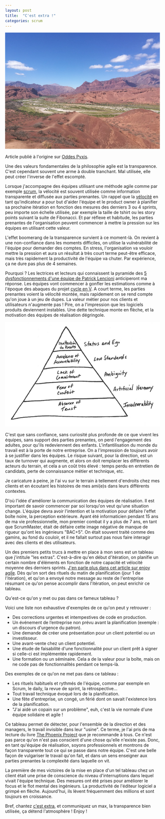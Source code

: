 ```yaml
---
layout: post
title:  "C'est extra !"
categories: scrum
---
```


<img src="/images/posts/cest-extra-header.jpg" class="img-floating-left-large" alt="Transparence sur le nord ouest argentin" />

Article publié à l'origine sur <a href="http://www.oddes-pyxis.com/cest-extra/" target="_oddes_pyxis">Oddes Pyxis</a>.

Une des valeurs fondamentales de la philosophie agile est la transparence. C'est cependant souvent une arme à double tranchant. Mal utilisée, elle peut créer l'inverse de l'effet escompté. 

Lorsque j'accompagne des équipes utilisant une méthode agile comme par exemple <a href="https://www.scrumguides.org/docs/scrumguide/v2017/2017-Scrum-Guide-French.pdf" target="_scrumguide">scrum</a>, la vélocité est souvent utilisée comme information transparente et diffusée aux parties prenantes. Un rappel que la <a href="https://savoiragile.com/2015/02/12/la-velocite-une-mesure-utile/" target="_savoiragilevelo">vélocité</a> en tant qu'indicateur a pour but d'aider l'équipe et le product owner à planifier sa prochaine itération en fonction des mesures des derniers 3 ou 4 sprints, peu importe son échelle utilisée, par exemple la taille de tshirt ou les story points suivant la suite de Fibonacci. Et par réflexe et habitude, les parties prenantes de l'organisation peuvent commencer à mettre la pression sur les équipes en utilisant cette valeur.  

<!--more-->
  
L'effet boomerang de la transparence survient à ce moment-là. On revient à une non-confiance dans les moments difficiles, on utilise la vulnérabilité de l'équipe pour demander des comptes. En stress, l'organisation va vouloir mettre la pression et aura un résultat à très court terme peut-être efficace, mais très rapidement la productivité de l'équipe va chuter. Par expérience, ça ne dure pas plus de 4 semaines.

Pourquoi ? Les lectrices et lecteurs qui connaissent la pyramide des <a href="https://www.goodreads.com/book/show/21343.The_Five_Dysfunctions_of_a_Team" targer="_fivedysfunctions">5 dysfonctionnements d'une équipe de Patrick Lencioni</a> anticiperont ma réponse. Les équipes vont commencer à gonfler les estimations comme à l'époque des abaques du projet <a href="https://fr.wikipedia.org/wiki/Cycle_en_V" target="_cycleenV">cycle en V</a>. A court terme, les parties prenantes voient la vélocité montée, mais rapidement on se rend compte qu'on joue à un jeu de dupes. La valeur métier pour nos clients et utilisateurs n'augmente pas ! Pire, on a l'impression que les logiciels produits deviennent instables. Une dette technique monte en flèche, et la motivation des équipes de réalisation dégringole. 

<img src="/images/posts/five_dysfunctions.gif" class="img-floating-left-large" alt="Pyramide 5 dysfunctions of a team" />

C'est que sans confiance, sans curiosité plus profonde de ce que vivent les équipes, sans support des parties prenantes, on perd l'engagement des adultes, pour qu'ils redeviennent des enfants. L'infantilisation du monde du travail est à la porte de notre entreprise. On a l'impression de toujours avoir à se justifier dans les équipes. Le risque suivant, pour la direction, est un taux de turnover qui augmente, et alors on doit remplacer les différents acteurs du terrain, et cela a un coût très élevé : temps perdu en entretien de candidats, perte de connaissance métier et technique, etc.

Je caricature à peine, je l'ai vu sur le terrain à tellement d'endroits chez mes clients et en écoutant les histoires de mes ami(e)s dans leurs différents contextes.

D'où l'idée d'améliorer la communication des équipes de réalisation. Il est important de savoir commencer par soi lorsqu'on veut qu'une situation change. L'équipe devra avoir l'intention et la motivation pour défaire l'effet boîte noire, la perception extérieure. Ayant été informaticien pendant 15 ans de ma vie professionnelle, mon premier combat il y a plus de 7 ans, en tant que ScrumMaster, était de défaire cette image négative de manque de rigueur qu'ont les ingénieurs "BAC+5". On était souvent traité comme des gamins, au fond du couloir, et il ne fallait surtout pas nous faire interagir avec des clients et des utilisateurs.

Un des premiers petits trucs à mettre en place à mon sens est un tableau que j'intitule "les extras". C'est-à-dire qu'en début d'itération, on planifie un certain nombre d'éléments en fonction de notre capacité et vélocité moyenne des derniers sprints. <a href="http://enjoyagile.com/scrum/scrum-elements-d-un-lancement-sprint/" target="lancementsprintenjoy">J'en parle plus dans cet article sur enjoy agile</a>. Dès qu'on sort des rituels du matin de planification (jour 1 de l'itération), et qu'on a envoyé notre message au reste de l'entreprise résumant ce qu'on pense accomplir dans l'itération, on peut enrichir ce tableau. 

Qu'est-ce qu'on y met ou pas dans ce fameux tableau ? 

Voici une liste non exhaustive d'exemples de ce qu'on peut y retrouver :
- Des corrections urgentes et intempestives de code en production.
- Un événement de l’entreprise non prévu avant la planification (exemple : un discours d'urgence du patron).
- Une demande de créer une présentation pour un client potentiel ou un investisseur.
- Une avant-vente chez un client potentiel.
- Une étude de faisabilité d'une fonctionnalité pour un client prêt à signer si celle-ci est implémentée rapidement.
- Une formation ou un séminaire. Cela a de la valeur pour la boîte, mais on ne code pas de fonctionnalités pendant ce temps-là.

Des exemples de ce qu'on ne met pas dans ce tableau :
- Les rituels habituels et rythmés de l'équipe, comme par exemple en Scrum, le daily, la revue de sprint, la rétrospective...
- Tout travail technique évoqué lors de la planification.
- Une fête d'entreprise, un congé, un férié dont on savait l'existence lors de la planification.
- "J'ai aidé un copain sur un problème", euh, c'est la vie normale d'une équipe solidaire et agile !

Ce tableau permet de détecter, pour l'ensemble de la direction et des managers, le travail invisible dans leur "usine". Ce terme, je l'ai pris de ma lecture du livre <a href="https://www.goodreads.com/book/show/17255186-the-phoenix-project" target="_tpp">The Phoenix Project</a> que je recommande à tous. Ce n'est pas parce qu'on n'est pas conscient d'une chose qu'elle n'existe pas. Donc, en tant qu'équipe de réalisation, soyons professionnels et montrons de façon transparente tout ce qui se passe dans notre équipe. C'est une belle façon de vulgariser le travail qu'on fait, et dans un sens enseigner aux parties prenantes la complexité dans laquelle on vit. 

La première de mes victoires de la mise en place d'un tel tableau chez un client était une prise de conscience du niveau d'interruptions dans lequel vivait l'équipe technique. Des mesures ont été prises pour améliorer le focus et le flot mental des ingénieurs. La productivité de l'éditeur logiciel a grimpé en flèche. Aujourd'hui, ils lèvent fréquemment des millions et sont toujours en croissance.

Bref, chantez <a href="https://www.youtube.com/watch?v=MjlkYxP2OLg" target="_cestextra">c'est extra</a>, et communiquez un max, la transparence bien utilisée, ça détend l'atmosphère ! Enjoy !
  
